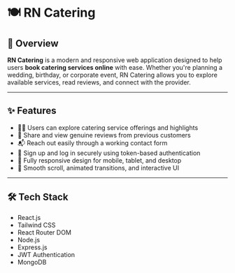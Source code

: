 # 🍽️ RN Catering

## 🧾 Overview

**RN Catering** is a modern and responsive web application designed to help users **book catering services online** with ease. Whether you're planning a wedding, birthday, or corporate event, RN Catering allows you to explore available services, read reviews, and connect with the provider.


---

## ✨ Features

- 🧑‍🍳 Users can explore catering service offerings and highlights
- 📝 Share and view genuine reviews from previous customers
- 📬 Reach out easily through a working contact form
- 🔐 Sign up and log in securely using token-based authentication
- 📱 Fully responsive design for mobile, tablet, and desktop
- 🌟 Smooth scroll, animated transitions, and interactive UI

---

## 🛠️ Tech Stack

- React.js
- Tailwind CSS
- React Router DOM
- Node.js
- Express.js
- JWT Authentication
- MongoDB 
